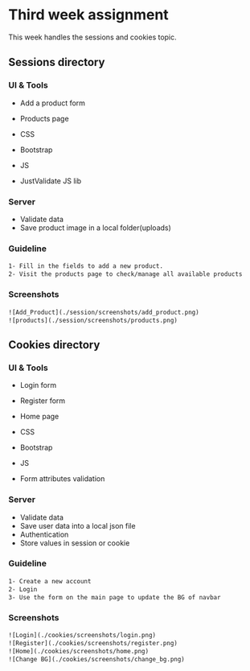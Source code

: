 # Third week assignment

This week handles the sessions and cookies topic.

## Sessions directory

### UI & Tools

- Add a product form
- Products page

- CSS
- Bootstrap
- JS
- JustValidate JS lib

### Server

- Validate data
- Save product image in a local folder(uploads)

### Guideline

    1- Fill in the fields to add a new product.
    2- Visit the products page to check/manage all available products

### Screenshots

    ![Add_Product](./session/screenshots/add_product.png)
    ![products](./session/screenshots/products.png)

## Cookies directory

### UI & Tools

- Login form
- Register form
- Home page

- CSS
- Bootstrap
- JS
- Form attributes validation

### Server

- Validate data
- Save user data into a local json file
- Authentication
- Store values in session or cookie

### Guideline

    1- Create a new account
    2- Login
    3- Use the form on the main page to update the BG of navbar

### Screenshots

    ![Login](./cookies/screenshots/login.png)
    ![Register](./cookies/screenshots/register.png)
    ![Home](./cookies/screenshots/home.png)
    ![Change BG](./cookies/screenshots/change_bg.png)
